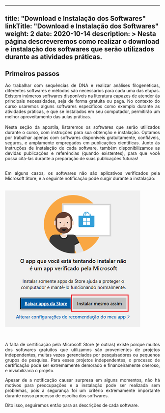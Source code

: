 
---
title: "Download e Instalação dos Softwares"
linkTitle: "Download e Instalação dos Softwares"
weight: 2
date: 2020-10-14
description: >
  Nesta página descreveremos como realizar o download e instalação dos softwares que serão utilizados durante as atividades práticas.
---


## Primeiros passos
<div align="justify">
Ao trabalhar com sequências de DNA e realizar análises filogenéticas, diferentes softwares e métodos são necessários para cada uma das etapas. Existem inúmeros softwares disponíveis na literatura capazes de atender às principais necessidades, seja de forma gratuita ou paga. No contexto do curso usaremos alguns softwares específicos como exemplo durante as atividades práticas, e que se instalados em seu computador, permitirão um melhor aproveitamento das aulas práticas.
<br>
<br>
Nesta seção da apostila, listaremos os softwares que serão utilizados durante o curso, com instruções para sua obtenção e instalação. Optamos por trabalhar apenas com softwares disponíveis gratuitamente, confiáveis, seguros, e amplamente empregados em publicações científicas. Junto às instruções de instalação de cada software, também disponibilizamos as devidas publicações e referências (quando existentes), para que você possa citá-las durante a preparação de suas publicações futuras!
<br><br>

Em alguns casos, os softwares não são aplicativos verificados pela Microsoft Store, e a seguinte notificação pode surgir durante a instalação:
<br><br>

<img align="middle" src="primeiros_passos_1.png" alt="Notificação da Microsoft Store durante instalação de aplicativos não verificados">

<br><br>
A falta de certificação pela Microsoft Store (e outras) existe porque muitos dos softwares gratuitos que utilizamos são provenientes de projetos independentes, muitas vezes gerenciados por pesquisadores ou pequenos grupos de pesquisa. Para esses projetos independentes, o processo de certificação pode ser extremamente demorado e financeiramente oneroso, e inviabilizaria o projeto. 

Apesar de a notificação causar surpresa em alguns momentos, não há motivos para preocupações e a instalação pode ser realizada sem problemas, pois a segurança foi um critério extremamente importante durante nosso processo de escolha dos softwares.

Dito isso, seguiremos então para as descrições de cada software.

</div>

	

